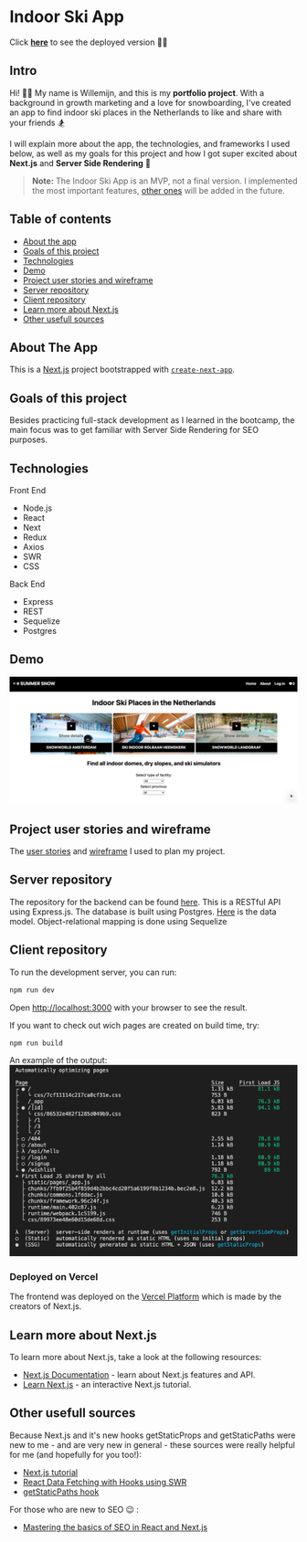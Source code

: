 # Indoor Ski App

Click **[here](https://indoor-ski-app-frontend.vercel.app/)** to see the deployed version :woman_technologist:

## Intro

Hi! :raising_hand_woman: My name is Willemijn, and this is my **portfolio project**. With a background in growth marketing and a love for snowboarding, I've created an app to find indoor ski places in the Netherlands to like and share with your friends :snowboarder:

I will explain more about the app, the technologies, and frameworks I used below, as well as my goals for this project and how I got super excited about **Next.js** and **Server Side Rendering** :pray:

> **Note:** The Indoor Ski App is an MVP, not a final version. I implemented the most important features, [other ones](https://github.com/users/wmw123/projects/1) will be added in the future.

## Table of contents

- [About the app](#about-the-app)
- [Goals of this project](#goals-of-this-project)
- [Technologies](#technologies)
- [Demo](#demo)
- [Project user stories and wireframe](#project-user-stories-and-wireframe)
- [Server repository](#server-repository)
- [Client repository](#client-repository)
- [Learn more about Next.js](#learn-more-about-next-js)
- [Other usefull sources](#other-usefull-sources)

## About The App

This is a [Next.js](https://nextjs.org/) project bootstrapped with [`create-next-app`](https://github.com/vercel/next.js/tree/canary/packages/create-next-app).

## Goals of this project

Besides practicing full-stack development as I learned in the bootcamp, the main focus was to get familiar with Server Side Rendering for SEO purposes.

## Technologies

Front End

- Node.js
- React
- Next
- Redux
- Axios
- SWR
- CSS

Back End

- Express
- REST
- Sequelize
- Postgres

## Demo

![Demo of homepage](https://github.com/wmw123/indoor-ski-app-frontend/blob/master/public/images/homepage.png)

## Project user stories and wireframe

The [user stories](https://github.com/users/wmw123/projects/1) and [wireframe](https://wireframepro.mockflow.com/editor.jsp?editor=off&publicid=M543efa729e4ff905c8c5b40b2a70e7f51593516357223&projectid=Mda3dd313d0f68cc47566c71e932ab5bb1593509887788&perm=Owner#/page/Dd30856273744636cab55309ae806476e) I used to plan my project.

## Server repository

The repository for the backend can be found [here](https://github.com/wmw123/indoor-ski-app-backend). This is a RESTful API using Express.js. The database is built using Postgres. [Here](https://app.lucidchart.com/invitations/accept/a232dde1-637e-44fb-8b59-b4c153413f0b) is the data model. Object-relational mapping is done using Sequelize

## Client repository

To run the development server, you can run:

```bash
npm run dev
```

Open [http://localhost:3000](http://localhost:3000) with your browser to see the result.

If you want to check out wich pages are created on build time, try:

```bash
npm run build
```

An example of the output:
![Example of npm run build output](https://github.com/wmw123/indoor-ski-app-frontend/blob/master/public/images/Build-time-output-after-npm-run-build.png)

### Deployed on Vercel

The frontend was deployed on the [Vercel Platform](https://vercel.com/) which is made by the creators of Next.js.

## Learn more about Next.js

To learn more about Next.js, take a look at the following resources:

- [Next.js Documentation](https://nextjs.org/docs) - learn about Next.js features and API.
- [Learn Next.js](https://nextjs.org/learn) - an interactive Next.js tutorial.

## Other usefull sources

Because Next.js and it's new hooks getStaticProps and getStaticPaths were new to me - and are very new in general - these sources were really helpful for me (and hopefully for you too!):

- [Next.js tutorial](https://www.youtube.com/watch?v=V3WM11AQgjw&list=PL0JUJlOCq7oxNv16mSGhMMPwzM00UmI4K)
- [React Data Fetching with Hooks using SWR](https://www.youtube.com/watch?v=oWVW8IqpQ-A)
- [getStaticPaths hook](https://www.youtube.com/watch?v=QABkof8ygzI&t=652s)

For those who are new to SEO :wink: :

- [Mastering the basics of SEO in React and Next.js](https://www.youtube.com/watch?v=GfsqFaiaK3A)
